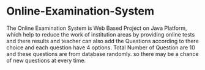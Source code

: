 # Online-Examination-System
The Online Examination System is Web Based Project on Java Platform, which help to reduce the work of institution areas by providing online tests and there results and teacher can also add the Questions according to there choice and each question have 4 options.
Total Number of Question are 10 and these questions are from database randomly. so there may be a chance of new questions at every time.
